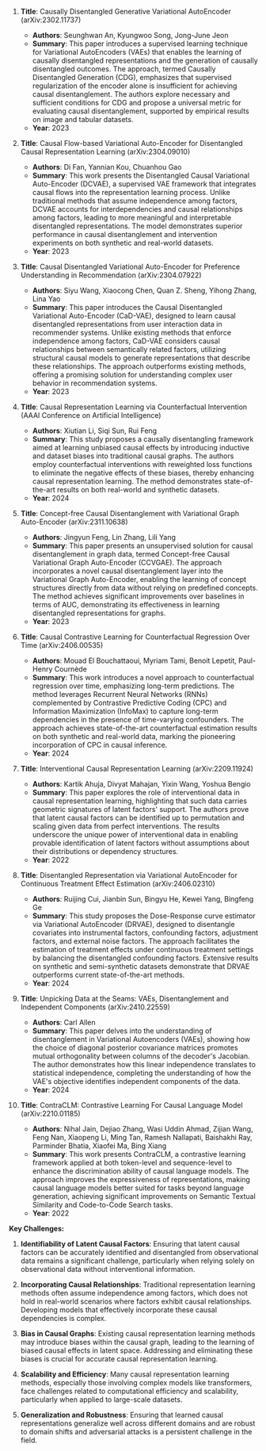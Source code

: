 1. **Title**: Causally Disentangled Generative Variational AutoEncoder (arXiv:2302.11737)
   - **Authors**: Seunghwan An, Kyungwoo Song, Jong-June Jeon
   - **Summary**: This paper introduces a supervised learning technique for Variational AutoEncoders (VAEs) that enables the learning of causally disentangled representations and the generation of causally disentangled outcomes. The approach, termed Causally Disentangled Generation (CDG), emphasizes that supervised regularization of the encoder alone is insufficient for achieving causal disentanglement. The authors explore necessary and sufficient conditions for CDG and propose a universal metric for evaluating causal disentanglement, supported by empirical results on image and tabular datasets.
   - **Year**: 2023

2. **Title**: Causal Flow-based Variational Auto-Encoder for Disentangled Causal Representation Learning (arXiv:2304.09010)
   - **Authors**: Di Fan, Yannian Kou, Chuanhou Gao
   - **Summary**: This work presents the Disentangled Causal Variational Auto-Encoder (DCVAE), a supervised VAE framework that integrates causal flows into the representation learning process. Unlike traditional methods that assume independence among factors, DCVAE accounts for interdependencies and causal relationships among factors, leading to more meaningful and interpretable disentangled representations. The model demonstrates superior performance in causal disentanglement and intervention experiments on both synthetic and real-world datasets.
   - **Year**: 2023

3. **Title**: Causal Disentangled Variational Auto-Encoder for Preference Understanding in Recommendation (arXiv:2304.07922)
   - **Authors**: Siyu Wang, Xiaocong Chen, Quan Z. Sheng, Yihong Zhang, Lina Yao
   - **Summary**: This paper introduces the Causal Disentangled Variational Auto-Encoder (CaD-VAE), designed to learn causal disentangled representations from user interaction data in recommender systems. Unlike existing methods that enforce independence among factors, CaD-VAE considers causal relationships between semantically related factors, utilizing structural causal models to generate representations that describe these relationships. The approach outperforms existing methods, offering a promising solution for understanding complex user behavior in recommendation systems.
   - **Year**: 2023

4. **Title**: Causal Representation Learning via Counterfactual Intervention (AAAI Conference on Artificial Intelligence)
   - **Authors**: Xiutian Li, Siqi Sun, Rui Feng
   - **Summary**: This study proposes a causally disentangling framework aimed at learning unbiased causal effects by introducing inductive and dataset biases into traditional causal graphs. The authors employ counterfactual interventions with reweighted loss functions to eliminate the negative effects of these biases, thereby enhancing causal representation learning. The method demonstrates state-of-the-art results on both real-world and synthetic datasets.
   - **Year**: 2024

5. **Title**: Concept-free Causal Disentanglement with Variational Graph Auto-Encoder (arXiv:2311.10638)
   - **Authors**: Jingyun Feng, Lin Zhang, Lili Yang
   - **Summary**: This paper presents an unsupervised solution for causal disentanglement in graph data, termed Concept-free Causal Variational Graph Auto-Encoder (CCVGAE). The approach incorporates a novel causal disentanglement layer into the Variational Graph Auto-Encoder, enabling the learning of concept structures directly from data without relying on predefined concepts. The method achieves significant improvements over baselines in terms of AUC, demonstrating its effectiveness in learning disentangled representations for graphs.
   - **Year**: 2023

6. **Title**: Causal Contrastive Learning for Counterfactual Regression Over Time (arXiv:2406.00535)
   - **Authors**: Mouad El Bouchattaoui, Myriam Tami, Benoit Lepetit, Paul-Henry Cournède
   - **Summary**: This work introduces a novel approach to counterfactual regression over time, emphasizing long-term predictions. The method leverages Recurrent Neural Networks (RNNs) complemented by Contrastive Predictive Coding (CPC) and Information Maximization (InfoMax) to capture long-term dependencies in the presence of time-varying confounders. The approach achieves state-of-the-art counterfactual estimation results on both synthetic and real-world data, marking the pioneering incorporation of CPC in causal inference.
   - **Year**: 2024

7. **Title**: Interventional Causal Representation Learning (arXiv:2209.11924)
   - **Authors**: Kartik Ahuja, Divyat Mahajan, Yixin Wang, Yoshua Bengio
   - **Summary**: This paper explores the role of interventional data in causal representation learning, highlighting that such data carries geometric signatures of latent factors' support. The authors prove that latent causal factors can be identified up to permutation and scaling given data from perfect interventions. The results underscore the unique power of interventional data in enabling provable identification of latent factors without assumptions about their distributions or dependency structures.
   - **Year**: 2022

8. **Title**: Disentangled Representation via Variational AutoEncoder for Continuous Treatment Effect Estimation (arXiv:2406.02310)
   - **Authors**: Ruijing Cui, Jianbin Sun, Bingyu He, Kewei Yang, Bingfeng Ge
   - **Summary**: This study proposes the Dose-Response curve estimator via Variational AutoEncoder (DRVAE), designed to disentangle covariates into instrumental factors, confounding factors, adjustment factors, and external noise factors. The approach facilitates the estimation of treatment effects under continuous treatment settings by balancing the disentangled confounding factors. Extensive results on synthetic and semi-synthetic datasets demonstrate that DRVAE outperforms current state-of-the-art methods.
   - **Year**: 2024

9. **Title**: Unpicking Data at the Seams: VAEs, Disentanglement and Independent Components (arXiv:2410.22559)
   - **Authors**: Carl Allen
   - **Summary**: This paper delves into the understanding of disentanglement in Variational Autoencoders (VAEs), showing how the choice of diagonal posterior covariance matrices promotes mutual orthogonality between columns of the decoder's Jacobian. The author demonstrates how this linear independence translates to statistical independence, completing the understanding of how the VAE's objective identifies independent components of the data.
   - **Year**: 2024

10. **Title**: ContraCLM: Contrastive Learning For Causal Language Model (arXiv:2210.01185)
    - **Authors**: Nihal Jain, Dejiao Zhang, Wasi Uddin Ahmad, Zijian Wang, Feng Nan, Xiaopeng Li, Ming Tan, Ramesh Nallapati, Baishakhi Ray, Parminder Bhatia, Xiaofei Ma, Bing Xiang
    - **Summary**: This work presents ContraCLM, a contrastive learning framework applied at both token-level and sequence-level to enhance the discrimination ability of causal language models. The approach improves the expressiveness of representations, making causal language models better suited for tasks beyond language generation, achieving significant improvements on Semantic Textual Similarity and Code-to-Code Search tasks.
    - **Year**: 2022

**Key Challenges:**

1. **Identifiability of Latent Causal Factors**: Ensuring that latent causal factors can be accurately identified and disentangled from observational data remains a significant challenge, particularly when relying solely on observational data without interventional information.

2. **Incorporating Causal Relationships**: Traditional representation learning methods often assume independence among factors, which does not hold in real-world scenarios where factors exhibit causal relationships. Developing models that effectively incorporate these causal dependencies is complex.

3. **Bias in Causal Graphs**: Existing causal representation learning methods may introduce biases within the causal graph, leading to the learning of biased causal effects in latent space. Addressing and eliminating these biases is crucial for accurate causal representation learning.

4. **Scalability and Efficiency**: Many causal representation learning methods, especially those involving complex models like transformers, face challenges related to computational efficiency and scalability, particularly when applied to large-scale datasets.

5. **Generalization and Robustness**: Ensuring that learned causal representations generalize well across different domains and are robust to domain shifts and adversarial attacks is a persistent challenge in the field. 